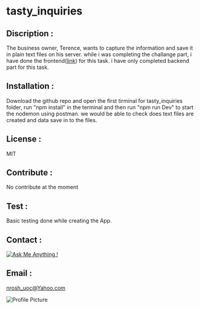 # tasty_inquiries

 ## Discription :

 The business owner, Terence, wants to capture the information and save it in plain text files on his server. while i was completing the challange part, i have done the frontend([link](https://github.com/niroshanwitharana/tasty_treats/tree/master)) for this task. i have only completed backend part for this task. 


## Installation :

Download the github repo and open the first tirminal for tasty_inquiries folder, run "npm install" in the terminal and then run "npm run Dev" to start the nodemon using postman. we would be able to check does text files are created and data save in to the files.


## License :

MIT 

## Contribute : 

No contribute at the moment

## Test : 

Basic testing done while creating the App.

## Contact :

[![Ask Me Anything !](https://img.shields.io/badge/Ask%20me-anything-1abc9c.svg)](https://github.com/niroshanwitharana)

## Email :

nrosh_uoc@Yahoo.com

![Profile Picture](https://avatars3.githubusercontent.com/u/43881595?v=4)
